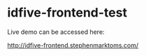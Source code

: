 # idfive-frontend-test

Live demo can be accessed here: 

http://idfive-frontend.stephenmarktoms.com/